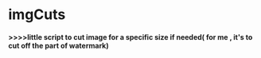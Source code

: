 # imgCuts
#### >>>>little script to cut image for a specific size if needed( for me , it's to cut off the part of watermark)
